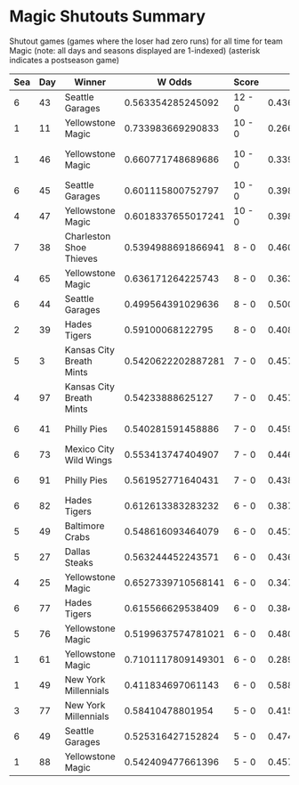 # Magic Shutouts Summary



Shutout games (games where the loser had zero runs) for all time for team Magic (note: all days and seasons displayed are 1-indexed) (asterisk indicates a postseason game)


| Sea | Day | Winner | W Odds | Score | L Odds | Loser | 
| ------ |------ |------ |------ |------ |------ |------ |
| 6 | 43 | Seattle Garages | 0.563354285245092 | 12 - 0 | 0.43664571475490704 | Yellowstone Magic | 
| 1 | 11 | Yellowstone Magic | 0.733983669290833 | 10 - 0 | 0.266016330709166 | New York Millennials | 
| 1 | 46 | Yellowstone Magic | 0.660771748689686 | 10 - 0 | 0.33922825131031303 | Los Angeles Tacos | 
| 6 | 45 | Seattle Garages | 0.601115800752797 | 10 - 0 | 0.39888419924720203 | Yellowstone Magic | 
| 4 | 47 | Yellowstone Magic | 0.6018337655017241 | 10 - 0 | 0.39816623449827604 | Hawaii Fridays | 
| 7 | 38 | Charleston Shoe Thieves | 0.5394988691866941 | 8 - 0 | 0.460501130813305 | Yellowstone Magic | 
| 4 | 65 | Yellowstone Magic | 0.636171264225743 | 8 - 0 | 0.363828735774256 | Unlimited Tacos | 
| 6 | 44 | Seattle Garages | 0.499564391029636 | 8 - 0 | 0.500435608970363 | Yellowstone Magic | 
| 2 | 39 | Hades Tigers | 0.59100068122795 | 8 - 0 | 0.40899931877204904 | Yellowstone Magic | 
| 5 | 3 | Kansas City Breath Mints | 0.5420622202887281 | 7 - 0 | 0.45793777971127203 | Yellowstone Magic | 
| 4 | 97 | Kansas City Breath Mints | 0.54233888625127 | 7 - 0 | 0.45766111374873003 | Yellowstone Magic | 
| 6 | 41 | Philly Pies | 0.540281591458886 | 7 - 0 | 0.459718408541113 | Yellowstone Magic | 
| 6 | 73 | Mexico City Wild Wings | 0.553413747404907 | 7 - 0 | 0.44658625259509205 | Yellowstone Magic | 
| 6 | 91 | Philly Pies | 0.561952771640431 | 7 - 0 | 0.43804722835956805 | Yellowstone Magic | 
| 6 | 82 | Hades Tigers | 0.612613383283232 | 6 - 0 | 0.38738661671676705 | Yellowstone Magic | 
| 5 | 49 | Baltimore Crabs | 0.548616093464079 | 6 - 0 | 0.45138390653592003 | Yellowstone Magic | 
| 5 | 27 | Dallas Steaks | 0.563244452243571 | 6 - 0 | 0.43675554775642905 | Yellowstone Magic | 
| 4 | 25 | Yellowstone Magic | 0.6527339710568141 | 6 - 0 | 0.34726602894318503 | Unlimited Tacos | 
| 6 | 77 | Hades Tigers | 0.615566629538409 | 6 - 0 | 0.38443337046159004 | Yellowstone Magic | 
| 5 | 76 | Yellowstone Magic | 0.5199637574781021 | 6 - 0 | 0.480036242521897 | Hawaii Fridays | 
| 1 | 61 | Yellowstone Magic | 0.7101117809149301 | 6 - 0 | 0.289888219085069 | New York Millennials | 
| 1 | 49 | New York Millennials | 0.411834697061143 | 6 - 0 | 0.588165302938857 | Yellowstone Magic | 
| 3 | 77 | New York Millennials | 0.58410478801954 | 5 - 0 | 0.41589521198045903 | Yellowstone Magic | 
| 6 | 49 | Seattle Garages | 0.525316427152824 | 5 - 0 | 0.47468357284717505 | Yellowstone Magic | 
| 1 | 88 | Yellowstone Magic | 0.542409477661396 | 5 - 0 | 0.45759052233860303 | Hawaii Fridays | 


